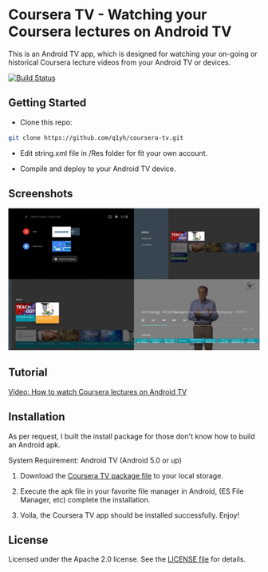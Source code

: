 # Coursera TV - Watching your Coursera lectures on Android TV

This is an Android TV app, which is designed for watching your on-going or historical Coursera lecture videos from your Android TV or devices. 

[![Build Status](https://travis-ci.org/q1yh/coursera-tv.svg?branch=master)](https://travis-ci.org/q1yh/coursera-tv)

## Getting Started

- Clone this repo:

```sh
git clone https://github.com/q1yh/coursera-tv.git
```
- Edit string.xml file in /Res folder for fit your own account.

- Compile and deploy to your Android TV device.


## Screenshots

[![Screenshot](screenshot.png)](https://github.com/q1yh/coursera-tv/raw/master/screenshot.png)

## Tutorial

[Video: How to watch Coursera lectures on Android TV](https://www.youtube.com/watch?v=hjevrgtkij4)

## Installation

As per request, I built the install package for those don't know how to build an Android apk. 

System Requirement: Android TV (Android 5.0 or up)

1. Download the [Coursera TV package file](https://github.com/q1yh/coursera-tv/releases/download/1.0.0/courseratv-dist.apk) to your local storage.

2. Execute the apk file in your favorite file manager in Android, (ES File Manager, etc) complete the installation.

3. Voila, the Coursera TV app should be installed successfully. Enjoy!


## License

Licensed under the Apache 2.0 license. See the [LICENSE file][license] for details.

[license]: LICENSE
